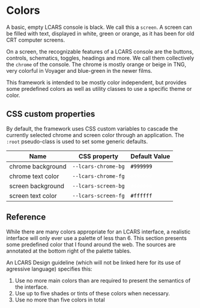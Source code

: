 # Colors

A basic, empty LCARS console is black. We call this a `screen`.
A screen can be filled with text, displayed in white, green or orange, as
it has been for old CRT computer screens.

On a screen, the recognizable features of a LCARS console are the buttons,
controls, schematics, toggles, headings and more. We call them collectively
the `chrome` of the console. The chrome is
mostly orange or beige in TNG, very colorful in Voyager and blue-green in
the newer films.

This framework is intended to be mostly color independent, but provides
some predefined colors as well as utility classes to use a specific theme
or color.

## CSS custom properties

By default, the framework uses CSS custom variables to cascade the
currently selected chrome and screen color through an application. The
`:root` pseudo-class is used to set some generic defaults.

<table>
  <thead>
    <tr>
      <th class="text-left">Name</th>
      <th class="text-left">CSS property</th>
      <th>Default Value</th>
    </tr>
  </thead>
  <tbody>
    <tr>
      <td>chrome background</td>
      <td><code>--lcars-chrome-bg</code></td>
      <td class="text-center lcars-bg-default-chrome-bg" style="color: #000;"><code>#999999</code></td>
    </tr>
    <tr>
      <td>chrome text color</td>
      <td><code>--lcars-chrome-fg</code></td>
      <td class="text-center lcars-bg-default-chrome-fg" style="color: #fff;"><code>#000000</code></td>
    </tr>
    <tr>
      <td>screen background</td>
      <td><code>--lcars-screen-bg</code></td>
      <td class="text-center lcars-bg-default-screen-bg" style="color: #fff;"><code>#000000</code></td>
    </tr>
    <tr>
      <td>screen text color</td>
      <td><code>--lcars-screen-fg</code></td>
      <td class="text-center lcars-bg-default-screen-fg" style="color: #000;"><code>#ffffff</code></td>
    </tr>
  </tbody>
</table>

## Reference

While there are many colors appropriate for an LCARS interface, a realistic
interface will only ever use a palette of less than 6. This section
presents some predefined color that I found around the web. The sources
are annotated at the bottom right of the palette tables.

An LCARS Design guideline (which will not be linked here for its use of
agressive language) specifies this:

1. Use no more main colors than are required to present the semantics of the interface.
2. Use up to five shades or tints of these colors when necessary.
3. Use no more than five colors in total

